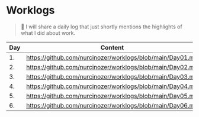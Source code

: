 # Worklogs
> 🚀 I will share a daily log that just shortly mentions the highlights of what I did about work.

| Day | Content |
|-----|---------|
| 1.  | https://github.com/nurcinozer/worklogs/blob/main/Day01.md        |
| 2.  | https://github.com/nurcinozer/worklogs/blob/main/Day02.md        |
| 3.  | https://github.com/nurcinozer/worklogs/blob/main/Day03.md        |
| 4.  | https://github.com/nurcinozer/worklogs/blob/main/Day04.md        |
| 5.  | https://github.com/nurcinozer/worklogs/blob/main/Day05.md        |
| 6.  | https://github.com/nurcinozer/worklogs/blob/main/Day06.md        |